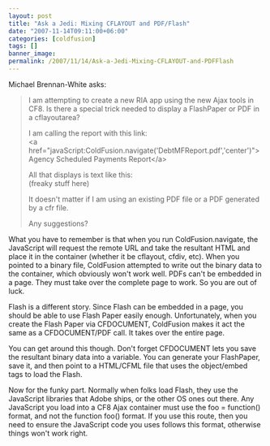 ```yaml
---
layout: post
title: "Ask a Jedi: Mixing CFLAYOUT and PDF/Flash"
date: "2007-11-14T09:11:00+06:00"
categories: [coldfusion]
tags: []
banner_image: 
permalink: /2007/11/14/Ask-a-Jedi-Mixing-CFLAYOUT-and-PDFFlash
---
```


Michael Brennan-White asks:

<blockquote>
<p>
I am attempting to create a new RIA app using the new Ajax
tools in CF8.  Is there a  special trick needed to display a FlashPaper or PDF in a cflayoutarea?  

I am calling the report with this link:<br>
&lt;a
href="javaScript:ColdFusion.navigate('DebtMFReport.pdf','center')"&gt;Agency
Scheduled Payments Report&lt;/a&gt;  

All that displays is text like this:<br>
(freaky stuff here)

It doesn't matter if I am using an existing PDF file or a PDF
generated by a cfr file.  

Any suggestions?
</p>
</blockquote>
<!--more-->
What you have to remember is that when you run ColdFusion.navigate, the JavaScript will request the remote URL and take the resultant HTML and place it in the container (whether it be cflayout, cfdiv, etc). When you pointed to a binary file, ColdFusion attempted to write out the binary data to the container, which obviously won't work well. PDFs can't be embedded in a page. They must take over the complete page to work. So you are out of luck.

Flash is a different story. Since Flash can be embedded in a page, you should be able to use Flash Paper easily enough. Unfortunately, when you create the Flash Paper via CFDOCUMENT, ColdFusion makes it act the same as a CFDOCUMENT/PDF call. It takes over the entire page. 

You can get around this though. Don't forget CFDOCUMENT lets you save the resultant binary data into a variable. You can generate your FlashPaper, save it, and then point to a HTML/CFML file that uses the object/embed tags to load the Flash.

Now for the funky part. Normally when folks load Flash, they use the JavaScript libraries that Adobe ships, or the other OS ones out there. Any JavaScript you load into a CF8 Ajax container must use the foo = function() format, and not the function foo() format. If you use this route, then you need to ensure the JavaScript code you uses follows this format, otherwise things won't work right.